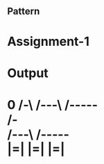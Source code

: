 ## Pattern
# Assignment-1

# Output

   0 
  /-\ 
 /---\ 
/-----\
  /-\
 /---\ 
/-----\
  |=| 
  |=| 
  |=| 
=======
